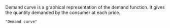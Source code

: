 Demand curve
is a graphical representation of the demand function. It gives the quantity demanded by the consumer at each price.

```query 2021-12-30 14:20
"Demand curve"
```
